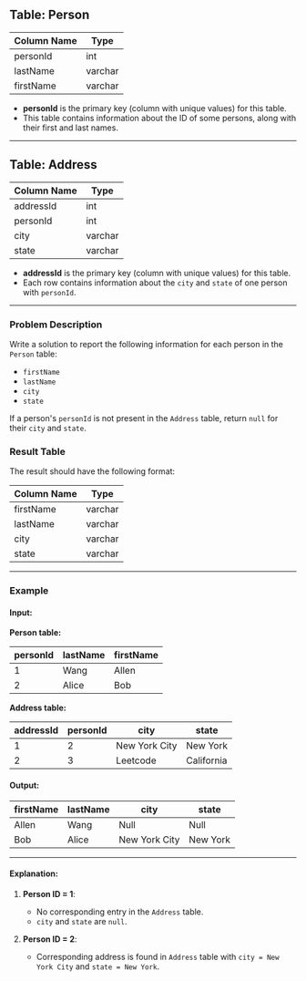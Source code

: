 ## Table: Person

| Column Name | Type    |
|-------------|---------|
| personId    | int     |
| lastName    | varchar |
| firstName   | varchar |

- **personId** is the primary key (column with unique values) for this table.
- This table contains information about the ID of some persons, along with their first and last names.

---

## Table: Address

| Column Name | Type    |
|-------------|---------|
| addressId   | int     |
| personId    | int     |
| city        | varchar |
| state       | varchar |

- **addressId** is the primary key (column with unique values) for this table.
- Each row contains information about the `city` and `state` of one person with `personId`.

---

### Problem Description
Write a solution to report the following information for each person in the `Person` table:
- `firstName`
- `lastName`
- `city`
- `state`

If a person's `personId` is not present in the `Address` table, return `null` for their `city` and `state`.

### Result Table
The result should have the following format:

| Column Name | Type    |
|-------------|---------|
| firstName   | varchar |
| lastName    | varchar |
| city        | varchar |
| state       | varchar |

---

### Example

#### Input: 
**Person table:**

| personId | lastName | firstName |
|----------|----------|-----------|
| 1        | Wang     | Allen     |
| 2        | Alice    | Bob       |

**Address table:**

| addressId | personId | city          | state      |
|-----------|----------|---------------|------------|
| 1         | 2        | New York City | New York   |
| 2         | 3        | Leetcode      | California |

#### Output: 
| firstName | lastName | city          | state    |
|-----------|----------|---------------|----------|
| Allen     | Wang     | Null          | Null     |
| Bob       | Alice    | New York City | New York |

---

#### Explanation:
1. **Person ID = 1**:
   - No corresponding entry in the `Address` table.
   - `city` and `state` are `null`.

2. **Person ID = 2**:
   - Corresponding address is found in `Address` table with `city = New York City` and `state = New York`.
